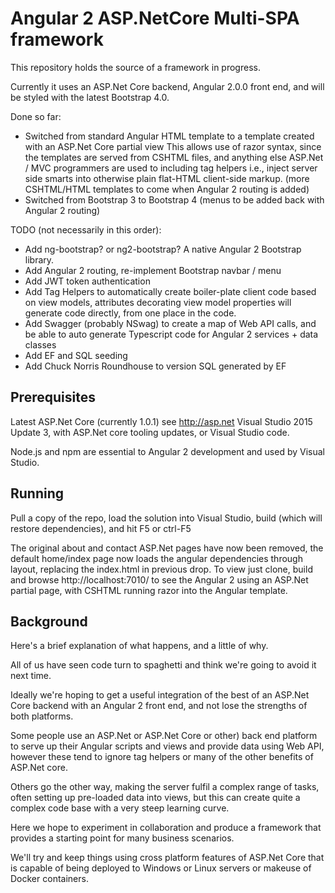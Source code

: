 # Angular 2 ASP.NetCore Multi-SPA framework

This repository holds the source of a framework in progress. 

Currently it uses an ASP.Net Core backend, Angular 2.0.0 front end, and will be styled with the latest Bootstrap 4.0.

Done so far: 

- Switched from standard Angular HTML template to a template created with an ASP.Net Core partial view 
  This allows use of razor syntax, since the templates are served from CSHTML files, and anything else ASP.Net / MVC programmers are used to including tag helpers
  i.e., inject server side smarts into otherwise plain flat-HTML client-side markup.
  (more CSHTML/HTML templates to come when Angular 2 routing is added)
- Switched from Bootstrap 3 to Bootstrap 4
  (menus to be added back with Angular 2 routing)


TODO 
(not necessarily in this order):

- Add ng-bootstrap? or ng2-bootstrap? A native Angular 2 Bootstrap library. 
- Add Angular 2 routing, re-implement Bootstrap navbar / menu
- Add JWT token authentication
- Add Tag Helpers to automatically create boiler-plate client code based on view models, attributes decorating view model properties will generate code directly, from one place in the code.
- Add Swagger (probably NSwag) to create a map of Web API calls, and be able to auto generate Typescript code for Angular 2 services + data classes
- Add EF and SQL seeding
- Add Chuck Norris Roundhouse to version SQL generated by EF

## Prerequisites

Latest ASP.Net Core (currently 1.0.1) see http://asp.net
Visual Studio 2015 Update 3, with ASP.Net core tooling updates, or Visual Studio code.

Node.js and npm are essential to Angular 2 development and used by Visual Studio. 
  

## Running

Pull a copy of the repo, load the solution into Visual Studio, build (which will restore dependencies), and hit F5 or ctrl-F5

The original about and contact ASP.Net pages have now been removed, the default home/index page now loads the angular dependencies through layout, replacing the index.html in previous drop.
To view just clone, build and browse http://localhost:7010/ to see the Angular 2 using an ASP.Net partial page, with CSHTML running razor into the Angular template.

## Background

Here's a brief explanation of what happens, and a little of why.

All of us have seen code turn to spaghetti and think we're going to avoid it next time.

Ideally we're hoping to get a useful integration of the best of an ASP.Net Core backend with an Angular 2 front end, and not lose the strengths of both platforms. 

Some people use an ASP.Net or ASP.Net Core or other) back end platform to serve up their Angular scripts and views and provide data using Web API, however these tend to ignore tag helpers or many of the other benefits of ASP.Net core.

Others go the other way, making the server fulfil a complex range of tasks, often setting up pre-loaded data into views, but this can create quite a complex code base with a very steep learning curve.

Here we hope to experiment in collaboration and produce a framework that provides a starting point for many business scenarios.

We'll try and keep things using cross platform features of ASP.Net Core that is capable of being deployed to Windows or Linux servers or makeuse of Docker containers.

